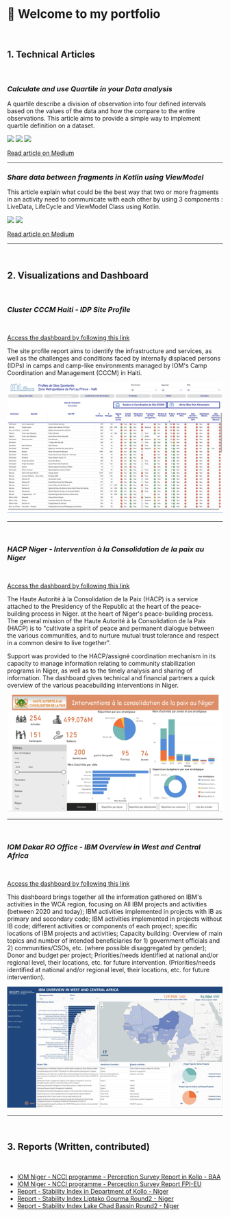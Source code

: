 # **👋 Welcome to my portfolio**

</br>

## **1. Technical Articles**

</br>

### *Calculate and use Quartile in your Data analysis*

A quartile describe a division of observation into four defined intervals based on the values of the data and how the compare to the entire observations. This article aims to provide a simple way to implement quartile definition on a dataset.

[![](https://img.shields.io/badge/Python-white?logo=Python)](#) [![](https://img.shields.io/badge/Jupyter-white?logo=Jupyter)](#) [![](https://img.shields.io/badge/Twitter-white?logo=Twitter)](#) 

[Read article on Medium](https://medium.com/@misamuna/calculate-and-use-quartile-in-your-data-analysis-5cff9605f33f)

---
### *Share data between fragments in Kotlin using ViewModel*

This article explain what could be the best way that two or more fragments in an activity need to communicate with each other by using 3 components : LiveData, LifeCycle and ViewModel Class using Kotlin.

[![](https://img.shields.io/badge/Kotlin-white?&logo=kotlin)](#) [![](https://img.shields.io/badge/Twitter-white?logo=Twitter)](#) 

[Read article on Medium](https://medium.com/@misamuna/share-data-between-fragments-in-kotlin-bc7893ee6214)

---

</br>

## **2. Visualizations and Dashboard**

</br>

### *Cluster CCCM Haiti - IDP Site Profile*
<br/>

[Access the dashboard by following this link](https://u3l.co/cccmhti_siteprofile) 

The site profile report aims to identify the infrastructure and services, as well as the challenges and conditions faced by internally displaced persons (IDPs) in camps and camp-like environments managed by IOM's Camp Coordination and Management (CCCM) in Haiti.


<img src="images/sites_profile_hti.jpg?raw=true"/>

---
<!-- [Project 2 Title](/pdf/sample_presentation.pdf)
<img src="images/dummy_thumbnail.jpg?raw=true"/> -->

</br>

### *HACP Niger - Intervention à la Consolidation de la paix au Niger*
<br/>

[Access the dashboard by following this link](https://u3l.co/nerhacp) 

The Haute Autorité à la Consolidation de la Paix (HACP) is a service attached to the Presidency of the Republic at the heart of the peace-building process in Niger.
at the heart of Niger's peace-building process. The general mission
of the Haute Autorité à la Consolidation de la Paix (HACP) is to "cultivate a spirit of peace and permanent dialogue between the various communities, and to nurture mutual trust tolerance and respect in a common desire to live together".

Support was provided to the HACP/assigné coordination mechanism in its capacity to manage information relating to community stabilization programs in Niger, as well as to the timely analysis and sharing of information. The dashboard gives technical and financial partners a quick overview of the various peacebuilding interventions in Niger.


<img src="images/nerhacp.jpg?raw=true"/>

---
</br>

### *IOM Dakar RO Office - IBM Overview in West and Central Africa*
<br/>

[Access the dashboard by following this link](https://u3l.co/wca_ibmoverview) 

This dashboard brings together all the information gathered on IBM's activities in the WCA region, focusing on All IBM projects and activities (between 2020 and today); IBM activities implemented in projects with IB as primary and secondary code; IBM activities implemented in projects without IB code; different activities or components of each project; specific locations of IBM projects and activities; Capacity building: Overview of main topics and number of intended beneficiaries for 1) government officials and 2) communities/CSOs, etc. (where possible disaggregated by gender); Donor and budget per project; Priorities/needs identified at national and/or regional level, their locations, etc. for future intervention. (Priorities/needs identified at national and/or regional level, their locations, etc. for future intervention).


<img src="images/ibmoverview.jpg?raw=true"/>

---
</br>

## **3. Reports (Written, contributed)**

</br>

- [IOM Niger - NCCI programme - Perception Survey Report in Kollo - BAA](https://u3l.co/cccmhti_siteprofile)
- [IOM Niger - NCCI programme - Perception Survey Report FPI-EU](http://example.com/)
- [Report - Stability Index in Department of Kollo - Niger](https://u3l.co/SI_Kollo)
- [Report - Stability Index Liptako Gourma Round2 - Niger](https://u3l.co/SI_LiptakoGourma_rd2)
- [Report - Stability Index Lake Chad Bassin Round2 - Niger](https://linkye.net/SI_LCB_rd2)






<!-- ---
<p style="font-size:11px">by Michelo <a href="https://github.com/michelo243">Michel Isamuna</a></p> -->

